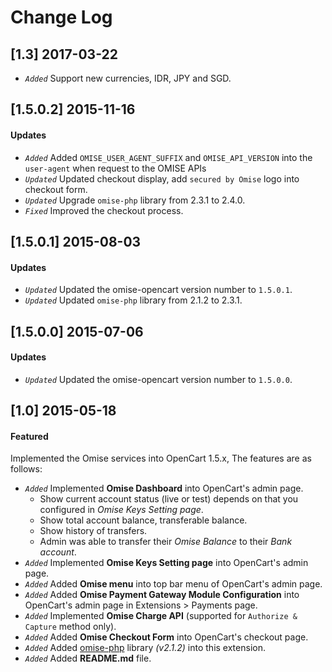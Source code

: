 Change Log
==========

[1.3] 2017-03-22
---
- *`Added`* Support new currencies, IDR, JPY and SGD.

[1.5.0.2] 2015-11-16
----------------------
#### Updates
- *`Added`* Added `OMISE_USER_AGENT_SUFFIX` and `OMISE_API_VERSION` into the `user-agent` when request to the OMISE APIs
- *`Updated`* Updated checkout display, add `secured by Omise` logo into checkout form.
- *`Updated`* Upgrade `omise-php` library from 2.3.1 to 2.4.0.
- *`Fixed`* Improved the checkout process.

[1.5.0.1] 2015-08-03
----------------------
#### Updates
- *`Updated`* Updated the omise-opencart version number to `1.5.0.1`.
- *`Updated`* Updated `omise-php` library from 2.1.2 to 2.3.1.

[1.5.0.0] 2015-07-06
----------------------
#### Updates
- *`Updated`* Updated the omise-opencart version number to `1.5.0.0`.

[1.0] 2015-05-18
------------------
#### Featured
Implemented the Omise services into OpenCart 1.5.x, The features are as follows:
- *`Added`* Implemented **Omise Dashboard** into OpenCart's admin page.
  - Show current account status (live or test) depends on that you configured in *Omise Keys Setting page*.
  - Show total account balance, transferable balance.
  - Show history of transfers.
  - Admin was able to transfer their *Omise Balance* to their *Bank account*.
- *`Added`* Implemented **Omise Keys Setting page** into OpenCart's admin page.
- *`Added`* Added **Omise menu** into top bar menu of OpenCart's admin page.
- *`Added`* Added **Omise Payment Gateway Module Configuration** into OpenCart's admin page in Extensions > Payments page.
- *`Added`* Implemented **Omise Charge API** (supported for `Authorize & Capture` method only).
- *`Added`* Added **Omise Checkout Form** into OpenCart's checkout page.
- *`Added`* Added [omise-php](https://github.com/omise/omise-php) library *(v2.1.2)* into this extension.
- *`Added`* Added **README.md** file.